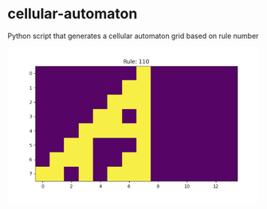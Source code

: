 # cellular-automaton
Python script that generates a cellular automaton grid based on rule number

![GitHub Logo](/sample.png)
